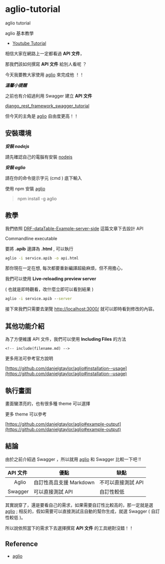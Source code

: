 # aglio-tutorial

aglio tutorial

 aglio 基本教學

* [Youtube Tutorial]()

相信大家在網路上一定都看過 **API 文件**，

那我們該如何撰寫 **API 文件** 給別人看呢 ？

今天我要教大家使用  [aglio](https://github.com/danielgtaylor/aglio) 來完成他 ！！

***溫馨小提醒***

之前也有介紹過利用 Swagger 建立 **API 文件**

[django_rest_framework_swagger_tutorial](https://github.com/twtrubiks/django_rest_framework_swagger_tutorial)

但今天的主角是 [aglio](https://github.com/danielgtaylor/aglio)  自由度更高！！

## 安裝環境

***安裝 nodejs***

請先確認自己的電腦有安裝 [nodejs](https://nodejs.org/en/)

***安裝 aglio***

請在你的命令提示字元 (cmd ) 底下輸入

使用 npm 安裝  [aglio](https://github.com/danielgtaylor/aglio)
>npm install -g aglio

## 教學

我們依照 [DRF-dataTable-Example-server-side](https://github.com/twtrubiks/DRF-dataTable-Example-server-side) 這篇文章下去設計 API

Commandline executable

要將 **.apib** 邊譯為 **.html** , 可以執行

```cmd
aglio -i service.apib -o api.html
```

那你現在一定在想, 每次都要重新編譯超級麻煩，但不用擔心，

我們可以使用 **Live-reloading preview server**

( 也就是即時觀看，改什麼立即可以看到結果 )

```cmd
aglio -i service.apib --server
```

接下來我們只需要去瀏覽 [http://localhost:3000/](http://localhost:3000/) 就可以即時看到修改的內容。

## 其他功能介紹

為了方便維護 API 文件，我們可以使用 **Including Files** 的方法

```no-highlight
<!-- include(filename.md) -->
```

更多用法可參考官方說明

[https://github.com/danielgtaylor/aglio#installation--usage](https://github.com/danielgtaylor/aglio#installation--usage)

## 執行畫面

畫面蠻漂亮的，也有很多種 theme 可以選擇

更多 theme 可以參考

[https://github.com/danielgtaylor/aglio#example-output](https://github.com/danielgtaylor/aglio#example-output)

## 結論

由於之前介紹過 Swagger ，所以就用 [aglio](https://github.com/danielgtaylor/aglio) 和 Swagger 比較一下吧 !!

API 文件  | 優點                  |  缺點
--:      | ----------            | ----------
 Aglio   | 自訂性高且支援 Markdown | 不可以直接測試 API
 Swagger | 可以直接測試 API        | 自訂性較低

其實說穿了，還是要看自己的需求，如果需要自訂性比較高的，那一定就是選 [aglio](https://github.com/danielgtaylor/aglio) ; 相反的，假如需要可以直接測試且自動的幫你生成，就選 Swagger ( 自訂性較低 )。

所以說依照當下的需求下去選擇撰寫 **API 文件** 的工具絕對沒錯！！

## Reference

* [aglio](https://github.com/danielgtaylor/aglio)
